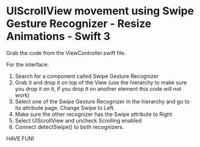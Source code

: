 # UIScrollView movement using Swipe Gesture Recognizer - Resize Animations - Swift 3

Grab the code from the ViewController.swift file.

For the interface:

1. Search for a component called Swipe Gesture Recognizer
2. Grab it and drop it on top of the View (use the hierarchy to make sure you drop it on it, if you drop it on another element this code will not work)
3. Select one of the Swipe Gesture Recognizer in the hierarchy and go to its attribute page. Change Swipe to Left.
4. Make sure the other recognizer has the Swipe attribute to Right
5. Select UIScrollView and uncheck Scrolling enabled
6. Connect detectSwipe() to both recognizers.

HAVE FUN!
